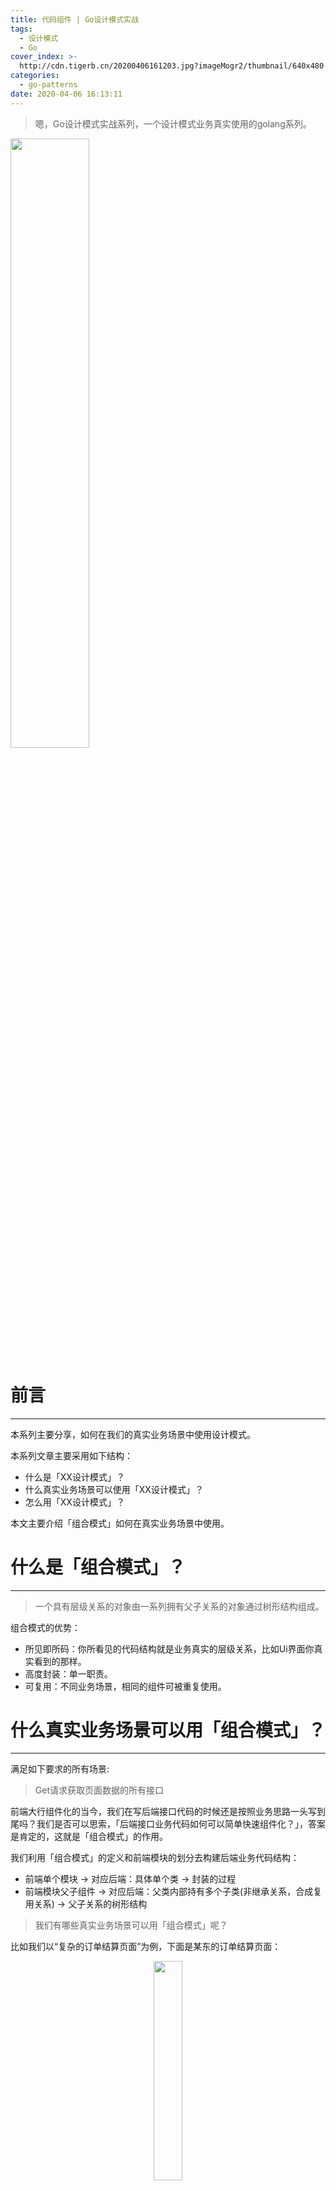 ```yaml
---
title: 代码组件 | Go设计模式实战
tags:
  - 设计模式
  - Go
cover_index: >-
  http://cdn.tigerb.cn/20200406161203.jpg?imageMogr2/thumbnail/640x480!/format/webp/blur/1x0/quality/75|imageslim
categories:
  - go-patterns
date: 2020-04-06 16:13:11
---
```


> 嗯，Go设计模式实战系列，一个设计模式业务真实使用的golang系列。

<p>
    <img src="http://cdn.tigerb.cn/20210215112122.png" width="50%">
</p>

# **前言**
---

本系列主要分享，如何在我们的真实业务场景中使用设计模式。

本系列文章主要采用如下结构：

- 什么是「XX设计模式」？
- 什么真实业务场景可以使用「XX设计模式」？
- 怎么用「XX设计模式」？

本文主要介绍「组合模式」如何在真实业务场景中使用。

# **什么是「组合模式」？**
---

> 一个具有层级关系的对象由一系列拥有父子关系的对象通过树形结构组成。

组合模式的优势：

- 所见即所码：你所看见的代码结构就是业务真实的层级关系，比如Ui界面你真实看到的那样。
- 高度封装：单一职责。
- 可复用：不同业务场景，相同的组件可被重复使用。

# **什么真实业务场景可以用「组合模式」？**
---

满足如下要求的所有场景:

> Get请求获取页面数据的所有接口

前端大行组件化的当今，我们在写后端接口代码的时候还是按照业务思路一头写到尾吗？我们是否可以思索，「后端接口业务代码如何可以简单快速组件化？」，答案是肯定的，这就是「组合模式」的作用。

我们利用「组合模式」的定义和前端模块的划分去构建后端业务代码结构：

- 前端单个模块 -> 对应后端：具体单个类 -> 封装的过程
- 前端模块父子组件 ->  对应后端：父类内部持有多个子类(非继承关系，合成复用关系) -> 父子关系的树形结构

> 我们有哪些真实业务场景可以用「组合模式」呢？

比如我们以“复杂的订单结算页面”为例，下面是某东的订单结算页面：

<p align="center">
  <img src="http://cdn.tigerb.cn/20200331124724.jpeg" style="width:30%">
</p>

从页面的展示形式上，可以看出：

- 页面由多个模块构成，比如：
	+ 地址模块
	+ 支付方式模块
	+ 店铺模块
	+ 发票模块
	+ 优惠券模块
	+ 某豆模块
	+ 礼品卡模块
	+ 订单详细金额模块
- 单个模块可以由多个子模块构成
	+ 店铺模块，又由如下模块构成：
		* 商品模块
		* 售后模块
		* 优惠模块
		* 物流模块

# **怎么用「组合模式」？**
---

关于怎么用，完全可以生搬硬套我总结的使用设计模式的四个步骤：

- 业务梳理
- 业务流程图
- 代码建模
- 代码demo

## **业务梳理**

按照如上某东的订单结算页面的示例，我们得到了如下的订单结算页面模块组成图：

<p align="center">
  <img src="http://cdn.tigerb.cn/20200329222214.png" style="width:30%">
</p>

> 注：模块不一定完全准确

## **代码建模**

责任链模式主要类主要包含如下特性：

- 成员属性
	+ `ChildComponents`: 子组件列表 -> 稳定不变的
- 成员方法
	+ `Mount`: 添加一个子组件 -> 稳定不变的
	+ `Remove`: 移除一个子组件 -> 稳定不变的
	+ `Do`: 执行组件&子组件 -> 变化的

套用到订单结算页面信息接口伪代码实现如下：
```
一个父类(抽象类)：
- 成员属性
	+ `ChildComponents`: 子组件列表
- 成员方法
	+ `Mount`: 实现添加一个子组件
	+ `Remove`: 实现移除一个子组件
	+ `Do`: 抽象方法

组件一，订单结算页面组件类(继承父类、看成一个大的组件)： 
- 成员方法
	+ `Do`: 执行当前组件的逻辑，执行子组件的逻辑

组件二，地址组件(继承父类)：
- 成员方法
	+ `Do`: 执行当前组件的逻辑，执行子组件的逻辑

组件三，支付方式组件(继承父类)：
- 成员方法
	+ `Do`: 执行当前组件的逻辑，执行子组件的逻辑

组件四，店铺组件(继承父类)：
- 成员方法
	+ `Do`: 执行当前组件的逻辑，执行子组件的逻辑

组件五，商品组件(继承父类)：
- 成员方法
	+ `Do`: 执行当前组件的逻辑，执行子组件的逻辑

组件六，优惠信息组件(继承父类)：
- 成员方法
	+ `Do`: 执行当前组件的逻辑，执行子组件的逻辑

组件七，物流组件(继承父类)：
- 成员方法
	+ `Do`: 执行当前组件的逻辑，执行子组件的逻辑

组件八，发票组件(继承父类)：
- 成员方法
	+ `Do`: 执行当前组件的逻辑，执行子组件的逻辑

组件九，优惠券组件(继承父类)：
- 成员方法
	+ `Do`: 执行当前组件的逻辑，执行子组件的逻辑

组件十，礼品卡组件(继承父类)：
- 成员方法
	+ `Do`: 执行当前组件的逻辑，执行子组件的逻辑

组件十一，订单金额详细信息组件(继承父类)：
- 成员方法
	+ `Do`: 执行当前组件的逻辑，执行子组件的逻辑
组件十二，售后组件(继承父类，未来扩展的组件)：
- 成员方法
	+ `Do`: 执行当前组件的逻辑，执行子组件的逻辑
```

但是，golang里没有的继承的概念，要复用成员属性`ChildComponents`、成员方法`Mount`、成员方法`Remove`怎么办呢？我们使用`合成复用`的特性变相达到“继承复用”的目的，如下：

```
一个接口(interface)：
+ 抽象方法`Mount`: 添加一个子组件
+ 抽象方法`Remove`: 移除一个子组件
+ 抽象方法`Do`: 执行组件&子组件

一个基础结构体`BaseComponent`：
- 成员属性
	+ `ChildComponents`: 子组件列表
- 成员方法
	+ 实体方法`Mount`: 添加一个子组件
	+ 实体方法`Remove`: 移除一个子组件
	+ 实体方法`ChildsDo`: 执行子组件

组件一，订单结算页面组件类： 
- 合成复用基础结构体`BaseComponent` 
- 成员方法
	+ `Do`: 执行当前组件的逻辑，执行子组件的逻辑

组件二，地址组件：
- 合成复用基础结构体`BaseComponent` 
- 成员方法
	+ `Do`: 执行当前组件的逻辑，执行子组件的逻辑

组件三，支付方式组件：
- 合成复用基础结构体`BaseComponent` 
- 成员方法
	+ `Do`: 执行当前组件的逻辑，执行子组件的逻辑

...略

组件十一，订单金额详细信息组件：
- 合成复用基础结构体`BaseComponent` 
- 成员方法
	+ `Do`: 执行当前组件的逻辑，执行子组件的逻辑

```

同时得到了我们的UML图：

<p align="center">
  <img src="http://cdn.tigerb.cn/20200403125814.jpg" style="width:100%">
</p>

## **代码demo**

```go
package main

import (
	"fmt"
	"reflect"
	"runtime"
)

//------------------------------------------------------------
//Go设计模式实战系列
//组合模式
//@auhtor TIGERB<https://github.com/TIGERB>
//------------------------------------------------------------

// Context 上下文
type Context struct{}

// Component 组件接口
type Component interface {
	// 添加一个子组件
	Mount(c Component, components ...Component) error
	// 移除一个子组件
	Remove(c Component) error
	// 执行组件&子组件
	Do(ctx *Context) error
}

// BaseComponent 基础组件
// 实现Add:添加一个子组件
// 实现Remove:移除一个子组件
type BaseComponent struct {
	// 子组件列表
	ChildComponents []Component
}

// Mount 挂载一个子组件
func (bc *BaseComponent) Mount(c Component, components ...Component) (err error) {
	bc.ChildComponents = append(bc.ChildComponents, c)
	if len(components) == 0 {
		return
	}
	bc.ChildComponents = append(bc.ChildComponents, components...)
	return
}

// Remove 移除一个子组件
func (bc *BaseComponent) Remove(c Component) (err error) {
	if len(bc.ChildComponents) == 0 {
		return
	}
	for k, childComponent := range bc.ChildComponents {
		if c == childComponent {
			fmt.Println(runFuncName(), "移除:", reflect.TypeOf(childComponent))
			bc.ChildComponents = append(bc.ChildComponents[:k], bc.ChildComponents[k+1:]...)
		}
	}
	return
}

// Do 执行组件&子组件
func (bc *BaseComponent) Do(ctx *Context) (err error) {
	// do nothing
	return
}

// ChildsDo 执行子组件
func (bc *BaseComponent) ChildsDo(ctx *Context) (err error) {
	// 执行子组件
	for _, childComponent := range bc.ChildComponents {
		if err = childComponent.Do(ctx); err != nil {
			return err
		}
	}
	return
}

// CheckoutPageComponent 订单结算页面组件
type CheckoutPageComponent struct {
	// 合成复用基础组件
	BaseComponent
}

// Do 执行组件&子组件
func (bc *CheckoutPageComponent) Do(ctx *Context) (err error) {
	// 当前组件的业务逻辑写这
	fmt.Println(runFuncName(), "订单结算页面组件...")

	// 执行子组件
	bc.ChildsDo(ctx)

	// 当前组件的业务逻辑写这

	return
}

// AddressComponent 地址组件
type AddressComponent struct {
	// 合成复用基础组件
	BaseComponent
}

// Do 执行组件&子组件
func (bc *AddressComponent) Do(ctx *Context) (err error) {
	// 当前组件的业务逻辑写这
	fmt.Println(runFuncName(), "地址组件...")

	// 执行子组件
	bc.ChildsDo(ctx)

	// 当前组件的业务逻辑写这

	return
}

// PayMethodComponent 支付方式组件
type PayMethodComponent struct {
	// 合成复用基础组件
	BaseComponent
}

// Do 执行组件&子组件
func (bc *PayMethodComponent) Do(ctx *Context) (err error) {
	// 当前组件的业务逻辑写这
	fmt.Println(runFuncName(), "支付方式组件...")

	// 执行子组件
	bc.ChildsDo(ctx)

	// 当前组件的业务逻辑写这

	return
}

// StoreComponent 店铺组件
type StoreComponent struct {
	// 合成复用基础组件
	BaseComponent
}

// Do 执行组件&子组件
func (bc *StoreComponent) Do(ctx *Context) (err error) {
	// 当前组件的业务逻辑写这
	fmt.Println(runFuncName(), "店铺组件...")

	// 执行子组件
	bc.ChildsDo(ctx)

	// 当前组件的业务逻辑写这

	return
}

// SkuComponent 商品组件
type SkuComponent struct {
	// 合成复用基础组件
	BaseComponent
}

// Do 执行组件&子组件
func (bc *SkuComponent) Do(ctx *Context) (err error) {
	// 当前组件的业务逻辑写这
	fmt.Println(runFuncName(), "商品组件...")

	// 执行子组件
	bc.ChildsDo(ctx)

	// 当前组件的业务逻辑写这

	return
}

// PromotionComponent 优惠信息组件
type PromotionComponent struct {
	// 合成复用基础组件
	BaseComponent
}

// Do 执行组件&子组件
func (bc *PromotionComponent) Do(ctx *Context) (err error) {
	// 当前组件的业务逻辑写这
	fmt.Println(runFuncName(), "优惠信息组件...")

	// 执行子组件
	bc.ChildsDo(ctx)

	// 当前组件的业务逻辑写这

	return
}

// ExpressComponent 物流组件
type ExpressComponent struct {
	// 合成复用基础组件
	BaseComponent
}

// Do 执行组件&子组件
func (bc *ExpressComponent) Do(ctx *Context) (err error) {
	// 当前组件的业务逻辑写这
	fmt.Println(runFuncName(), "物流组件...")

	// 执行子组件
	bc.ChildsDo(ctx)

	// 当前组件的业务逻辑写这

	return
}

// AftersaleComponent 售后组件
type AftersaleComponent struct {
	// 合成复用基础组件
	BaseComponent
}

// Do 执行组件&子组件
func (bc *AftersaleComponent) Do(ctx *Context) (err error) {
	// 当前组件的业务逻辑写这
	fmt.Println(runFuncName(), "售后组件...")

	// 执行子组件
	bc.ChildsDo(ctx)

	// 当前组件的业务逻辑写这

	return
}

// InvoiceComponent 发票组件
type InvoiceComponent struct {
	// 合成复用基础组件
	BaseComponent
}

// Do 执行组件&子组件
func (bc *InvoiceComponent) Do(ctx *Context) (err error) {
	// 当前组件的业务逻辑写这
	fmt.Println(runFuncName(), "发票组件...")

	// 执行子组件
	bc.ChildsDo(ctx)

	// 当前组件的业务逻辑写这

	return
}

// CouponComponent 优惠券组件
type CouponComponent struct {
	// 合成复用基础组件
	BaseComponent
}

// Do 执行组件&子组件
func (bc *CouponComponent) Do(ctx *Context) (err error) {
	// 当前组件的业务逻辑写这
	fmt.Println(runFuncName(), "优惠券组件...")

	// 执行子组件
	bc.ChildsDo(ctx)

	// 当前组件的业务逻辑写这

	return
}

// GiftCardComponent 礼品卡组件
type GiftCardComponent struct {
	// 合成复用基础组件
	BaseComponent
}

// Do 执行组件&子组件
func (bc *GiftCardComponent) Do(ctx *Context) (err error) {
	// 当前组件的业务逻辑写这
	fmt.Println(runFuncName(), "礼品卡组件...")

	// 执行子组件
	bc.ChildsDo(ctx)

	// 当前组件的业务逻辑写这

	return
}

// OrderComponent 订单金额详细信息组件
type OrderComponent struct {
	// 合成复用基础组件
	BaseComponent
}

// Do 执行组件&子组件
func (bc *OrderComponent) Do(ctx *Context) (err error) {
	// 当前组件的业务逻辑写这
	fmt.Println(runFuncName(), "订单金额详细信息组件...")

	// 执行子组件
	bc.ChildsDo(ctx)

	// 当前组件的业务逻辑写这

	return
}

func main() {
	// 初始化订单结算页面 这个大组件
	checkoutPage := &CheckoutPageComponent{}

	// 挂载子组件
	storeComponent := &StoreComponent{}
	skuComponent := &SkuComponent{}
	skuComponent.Mount(
		&PromotionComponent{},
		&AftersaleComponent{},
	)
	storeComponent.Mount(
		skuComponent,
		&ExpressComponent{},
	)

	// 挂载组件
	checkoutPage.Mount(
		&AddressComponent{},
		&PayMethodComponent{},
		storeComponent,
		&InvoiceComponent{},
		&CouponComponent{},
		&GiftCardComponent{},
		&OrderComponent{},
	)

	// 移除组件测试
	// checkoutPage.Remove(storeComponent)

	// 开始构建页面组件数据
	checkoutPage.Do(&Context{})
}

// 获取正在运行的函数名
func runFuncName() string {
	pc := make([]uintptr, 1)
	runtime.Callers(2, pc)
	f := runtime.FuncForPC(pc[0])
	return f.Name()
}


```

代码运行结果：

```
[Running] go run "../easy-tips/go/src/patterns/composite/composite.go"
main.(*CheckoutPageComponent).Do 订单结算页面组件...
main.(*AddressComponent).Do 地址组件...
main.(*PayMethodComponent).Do 支付方式组件...
main.(*StoreComponent).Do 店铺组件...
main.(*SkuComponent).Do 商品组件...
main.(*PromotionComponent).Do 优惠信息组件...
main.(*AftersaleComponent).Do 售后组件...
main.(*ExpressComponent).Do 物流组件...
main.(*InvoiceComponent).Do 发票组件...
main.(*CouponComponent).Do 优惠券组件...
main.(*GiftCardComponent).Do 礼品卡组件...
main.(*OrderComponent).Do 订单金额详细信息组件...
```

## **代码demo升级「并发组件」**

高度独立、不存在数据互相依赖的组件，业务流程可并发执行。

# **结语**
---

最后总结下，「组合模式」抽象过程的核心是：

- 按模块划分：业务逻辑归类，收敛的过程。
- 父子关系(树)：把收敛之后的业务对象按父子关系绑定，依次被执行。

与「责任链模式」的区别：

- 责任链模式: 链表
- 组合模式：树

```
特别说明：
1. Go设计模式实战，只是一个在代码合理设计的情况下自然而然无限接近或者达到的结果，并不是一个硬性的目标，务必较真。
2. 本系列的一些设计模式的概念可能和原概念存在差异，因为会结合实际使用，取其精华，适当改变，灵活使用。
```

# 文章列表
---

- [代码模板 | Go设计模式实战](https://github.com/TIGERB/easy-tips/tree/master/go/src/patterns/template)
- [链式调用 | Go设计模式实战](https://github.com/TIGERB/easy-tips/tree/master/go/src/patterns/responsibility)
- [代码组件 | Go设计模式实战](https://github.com/TIGERB/easy-tips/tree/master/go/src/patterns/composite)
- [订阅通知 | Go设计模式实战](https://github.com/TIGERB/easy-tips/tree/master/go/src/patterns/observer)
- [客户决策 | Go设计模式实战](https://github.com/TIGERB/easy-tips/tree/master/go/src/patterns/strategy)
- [状态变换 | Go设计模式实战](https://github.com/TIGERB/easy-tips/tree/master/go/src/patterns/state)

> [Go设计模式实战系列 更多文章 点击此处查看](https://github.com/TIGERB/easy-tips/tree/master/go/src/patterns)

